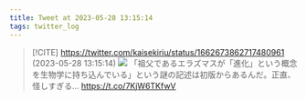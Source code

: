 ```yaml
---
title: Tweet at 2023-05-28 13:15:14
tags: twitter_log
---
```


> [!CITE] https://twitter.com/kaisekiriu/status/1662673862717480961 (2023-05-28 13:15:14)
> ![](https://twitter.com/kaisekiriu/status/1662673862717480961)
> 「祖父であるエラズマスが「進化」という概念を生物学に持ち込んでいる」という謎の記述は初版からあるんだ。正直、怪しすぎる…
> https://t.co/7KjW6TKfwV
